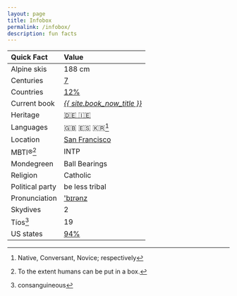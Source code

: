 ```yaml
---
layout: page
title: Infobox
permalink: /infobox/
description: fun facts
---
```

| Quick Fact | Value |
| :---    | :---  |
| Alpine skis | 188 cm |
| Centuries | [7](/centuries/) |
| Countries | [12%](/countries/) |
| Current book | *<a href="/books/">{{ site.book_now_title }}</a>*
| Heritage | [🇩🇪 🇮🇪](/ancestry/) |
| Languages | 🇬🇧 🇪🇸 🇰🇷[^1] |
| Location | [San Francisco](/sf/) |
| MBTI®[^2] | INTP |
| Mondegreen | Ball Bearings
| Religion | Catholic |
| Political party | be less tribal |
| Pronunciation | ['b&#x026A;r&#x0259;nz](/assets/audio/berens.mp3) |
| Skydives | 2 |
| Tíos[^3] | 19 |
| US states | [94%](/states/) |

[^1]: Native, Conversant, Novice; respectively
[^2]: To the extent humans can be put in a box.
[^3]: consanguineous